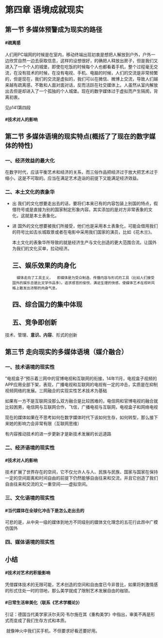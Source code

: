 #	第四章	语境成就现实

##	第一节	多媒体预警成为现实的路径

####	#疏离感

人们用PC端网的时候是在室内，移动终端出现初衷是想把人解放到户外，户外一边欣赏自然一边去获取信息，这样的设想很好，的确把人释放出房子，但是我们又进入了一个个人的城堡，即使在吃饭的时候每个人也都看着手机，整个过程毫无交流，在没有技术的时候，在没有电视、手机、电脑的时候，人们的交流是非常频繁的，但是现在，我们的交流是虚拟的，我们可以在微信、微博上交流，导致人们越来越有疏离感，不敢和人面对面对话，反而活跃在社交媒体上。人虽然从室内解放出去但是却进入了一个孤独的个人城堡。现在的数字媒体过于虚拟而产生隔阂，背离初衷。

见p141第四段

####  #技术对人的影响

## 第二节	多媒体语境的现实特点(概括了了现在的数字媒体的特性)

###	一、经济效益的最大化

​	在数字时代，应该平衡艺术和经济的关系，而三俗作品把经济过于放大把艺术过于缩小，这是不可取的。应当在满足艺术造诣的前提下又能满足经济效益。

###		二、本土文化的表象华

+ 出	我们的文化想要走出去的话，要将们本来已有的内容包装上别国的特点，假借符号或是直接为别的国家制定形象内容。其实添加的是对方非常表象的文化，这就是本土表象化。

+ 进     国外的文化想要被我们所接受，他们也是采用本土表象化，可能会借用我们的符号比如去长城取景或者在电影中采用我们国家的演员，比如《花木兰》。

  本土文化的表象华所导致的就是经济生产与文化创造的更大范围合流。让国外为我们的文化买单，拉动经济。

	##	三、娱乐效果的肉身化

		媒体走向了工具主义，	即媒体是为受众制造、传播内容与形式的工具（比如人们接受国外的娱乐总是比文学作品多）。追求感官的愉悦、满足生理的快感，使媒体艺术在视听风格上散发出浓郁的肉身气息。

	## 	四、综合国力的集中体现

	##		五、竞争即创新

技术、管理、**意识、内容**、形式的创新

##	第三节	走向现实的多媒体语境（媒介融合）



###		一、技术语境的现实性

”电视盒子“预示着三网中的官博电视和互联网的衔接，14年11月，电视盒子视频的APP应用全部下架，表现，广播电视和互联网的电视有一定的冲击，实质是在抑制视频网络的发展。三网融合的实现实性艺术技术为基础



如果有一方不是互联网没那么双方融合是比较困难的，电信网和官博电视的融合就比较困男，电信网与互联网合作，飞信，广播电视与互联网，电视盒子和网络电视



现在的媒体如果在不思考如何在数字媒体时代下该如何生存，如何转型，那么接下来她的影响力会非常有限（互联网思维）

有内容推动技术的进一步更新才是新技术发展的长远道路

###		二、经济语境的现实性

####	#技术对人的影响

​	技术扩展了世界存在的空间，它不仅允许人与人、民族与民族、国家与国家在保持一定的空间距离和时间自由的前提下仍然能够自由往来和交流，并且它创造了我们自由往来和交流的又一重空间——虚拟空间。

###		三、文化语境的现实性

####	#当代媒体在全球化冲击下是怎么走出去的

可悲的是，从中央一级的媒体到地方不同级别的媒体文化理念的五花行此昂中广模仿国外

###		四、媒体语境的现实性





##	小结

####	#技术对艺术的积极影响

​	凭借媒体技术的无限可能，艺术创造的空间和自由度已今非昔比，如果将刺激情感的形式住处一时的领地，那么美学就成了限制艺术发展自由的枷锁。

####	#日常生活审美化（联系《艺术学概论》）

​	引证：德国当代美学家沃尔夫冈·韦尔施在其《重构美学》中指出，审美不再是形式而变成了我们生存方式和本质。

​	就像神火中我们买手机，不但要求好看还要好用。